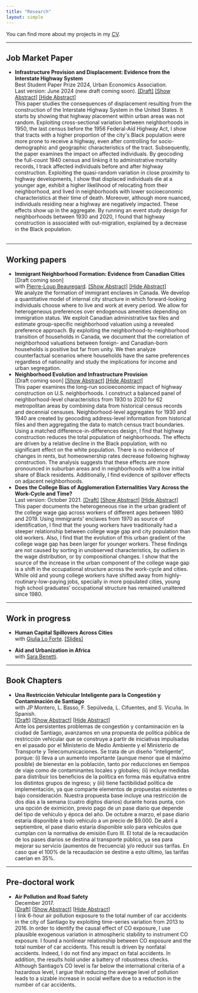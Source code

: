 ```yaml
---
title: "Research"
layout: simple
---
```


You can find more about my projects in my [CV](../files/cv_pablo_last.pdf).

---
## Job Market Paper
- **Infrastructure Provision and Displacement: Evidence from the Interstate Highway System**
  <br /> Best Student Paper Prize 2024, Urban Economics Association.
  <br /> Last version: June 2024 (new draft coming soon). [[Draft]](../files/displacement_jmp.pdf)
  <a id="hide1" href="#hide1" class="hide">[Show Abstract]</a>
  <a id="show1" href="#show1" class="show">[Hide Abstract]</a>
  <div class="details">
    This paper studies the consequences of displacement resulting from the construction of the Interstate Highway System in the United States. It starts by showing that highway placement within urban areas was not random. Exploiting cross-sectional variation between neighborhoods in 1950, the last census before the 1956 Federal-Aid Highway Act, I show that tracts with a higher proportion of the city's Black population were more prone to receive a highway, even after controlling for socio-demographic and geographic characteristics of the tract.  Subsequently, the paper examines the impact on affected individuals. By geocoding the full-count 1940 census and linking it to administrative mortality records, I track affected individuals before and after highway construction. Exploiting the quasi-random variation in close proximity to highway developments, I show that displaced individuals die at a younger age, exhibit a higher likelihood of relocating from their neighborhood, and lived in neighborhoods with lower socioeconomic characteristics at their time of death. Moreover, although more nuanced, individuals residing near a highway are negatively impacted. These effects show up in the aggregate. By running an event study design for neighborhoods between 1930 and 2020, I found that highway construction is associated with out-migration, explained by a decrease in the Black population.
  </div> 
  <br/>

---
## Working papers
- **Immigrant Neighborhood Formation: Evidence from Canadian Cities** 
  <br />[Draft coming soon]
  <br /> with [Pierre-Loup Beauregard](https://www.pierreloupbeauregard.org).
  <a id="hide3" href="#hide3" class="hide">[Show Abstract]</a>
  <a id="show3" href="#show3" class="show">[Hide Abstract]</a>
  <div class="details">
  We analyze the formation of immigrant enclaves in Canada. We develop a quantitative model of internal city structure in which forward-looking individuals choose where to live and work at every period. We allow for heterogeneous preferences over endogenous amenities depending on immigration status. We exploit Canadian administrative tax files and estimate group-specific neighborhood valuation using a revealed preference approach. By exploiting the neighborhood-to-neighborhood transition of households in Canada, we document that the correlation of neighborhood valuations between foreign- and Canadian-born households is positive but far from unity. We then analyze counterfactual scenarios where households have the same preferences regardless of nationality and study the implications for income and urban segregation.
  </div> 
- **Neighborhood Evolution and Infrastructure Provision** 
  <br /> [Draft coming soon]
  <a id="hide6" href="#hide6" class="hide">[Show Abstract]</a>
  <a id="show6" href="#show6" class="show">[Hide Abstract]</a>
  <div class="details">
    This paper examines the long-run socioeconomic impact of highway construction on U.S. neighborhoods.
    I construct a balanced panel of neighborhood-level characteristics from 1930 to 2020 for 62 metropolitan areas by combining data from historical census records and decennial censuses.
    Neighborhood-level aggregates for 1930 and 1940 are created by geocoding address-level information from historical files and then aggregating the data to match census tract boundaries.
    Using a matched difference-in-differences design, I find that highway construction reduces the total population of neighborhoods.
    The effects are driven by a relative decline in the Black population, with no significant effect on the white population.
    There is no evidence of changes in rents, but homeownership rates decrease following highway construction.
    The analysis suggests that these effects are more pronounced in suburban areas and in neighborhoods with a low initial share of Black residents.
    Additionally, I find evidence of spillover effects on adjacent neighborhoods.
  </div> 
- **Does the College Bias of Agglomeration Externalities Vary Across the Work-Cycle and Time?**
  <br /> Last version: October 2021. [[Draft]](../files/wics.pdf)
  <a id="hide2" href="#hide2" class="hide">[Show Abstract]</a>
  <a id="show2" href="#show2" class="show">[Hide Abstract]</a>
  <div class="details">
  This paper documents the heterogeneous rise in the urban gradient of the college wage gap across workers of different ages between 1980 and 2019. Using immigrants' enclaves from 1970 as source of identification, I find that the young workers have traditionally had a steeper relationship between college wage gap and city population than old workers. Also, I find that the evolution of this urban gradient of the college wage gap has been larger for younger workers. These findings are not caused by sorting in unobserved characteristics, by outliers in the wage distribution, or by compositional changes. I show that the source of the increase in the urban component of the college wage gap is a shift in the occupational structure across the work-cycle and cities. While old and young college workers have shifted away from highly-routinary-low-paying jobs, specially in more populated cities, young high school graduates’ occupational structure has remained unaltered since 1980.
  </div>

---
## Work in progress
- **Human Capital Spillovers Across Cities** 
  <br/> with [Giulia Lo Forte](https://loforteg.github.io). [[Slides]](../files/hcs_slides.pdf)

- **Aid and Urbanization in Africa**
<br/> with [Sara Benetti](https://economics.ubc.ca/profile/sara-benetti/).

---
## Book Chapters 
- **Una Restricción Vehicular Inteligente para la Congestión y Contaminación de Santiago**
  <br /> with JP Montero, L. Basso, F. Sepúlveda, L. Cifuentes, and S. Vicuña. In Spanish.
  <br />  [[Draft]](../files/cap_pol_publicas.pdf)
  <a id="hide4" href="#hide4" class="hide">[Show Abstract]</a>
  <a id="show4" href="#show4" class="show">[Hide Abstract]</a>
  <div class="details" id="show4">
    Ante los persistentes problemas de congestión y contaminación en la ciudad de Santiago, avanzamos en una propuesta de política pública de restricción vehicular que se construye a partir de iniciativas impulsadas en el pasado por el Ministerio de Medio Ambiente y el Ministerio de Transporte y Telecomunicaciones. Se trata de un diseño “inteligente”, porque: (i) lleva a un aumento importante (aunque menor que el máximo posible) de bienestar en la población, tanto por reducciones en tiempos de viaje como de contaminantes locales y globales; (ii) incluye medidas para distribuir los beneficios de la política en forma más equitativa entre los distintos grupos de ingreso; y (iii) tiene factibilidad política de implementación, ya que comparte elementos de propuestas existentes o bajo consideración. Nuestra propuesta base incluye una restricción de dos días a la semana (cuatro dígitos diarios) durante horas punta, con una opción de eximición, previo pago de un pase diario que depende del tipo de vehículo y época del año. De octubre a marzo, el pase diario estaría disponible a todo vehículo a un precio de $9.000. De abril a septiembre, el pase diario estaría disponible solo para vehículos que cumplan con la normativa de emisión Euro III. El total de la recaudación de los pases diarios se destina al transporte público, ya sea para mejorar su servicio (aumentos de frecuencia) y/o reducir sus tarifas. En caso que el 100% de la recaudación se destine a esto último, las tarifas caerían en 35%.
  </div> 
  
---
## Pre-doctoral work
- **Air Pollution and Road Safety**
  <br /> December 2017.
  <br /> [[Draft]](../files/ma_thesis.pdf) 
  <a id="hide5" href="#hide5" class="hide">[Show Abstract]</a>
  <a id="show5" href="#show5" class="show">[Hide Abstract]</a>
  <div class="details">
    I link 6-hour air pollution exposure to the total number of car accidents in the city of Santiago by exploiting time-series variation from 2013 to 2016. In order to identify the causal effect of CO exposure, I use plausible exogenous variation in atmospheric stability to instrument CO exposure. I found a nonlinear relationship between CO exposure and the total number of car accidents. This result is driven by nonfatal accidents. Indeed, I do not find any impact on fatal accidents. In addition, the results hold under a battery of robustness checks. Although Santiago’s CO level is far below the international criteria of a hazardous level, I argue that reducing the average level of pollution leads to a sizable increase in social welfare due to a reduction in the number of car accidents.
  </div> 
   
